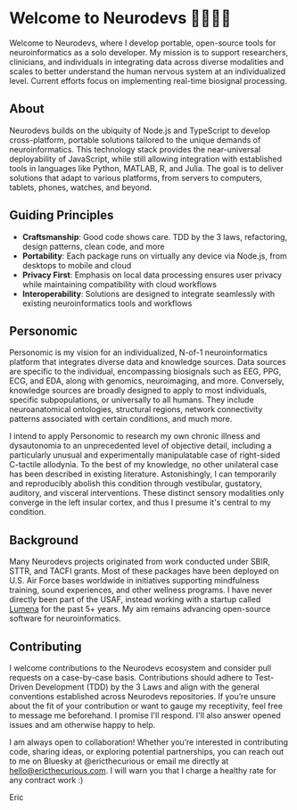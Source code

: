 # Welcome to Neurodevs 🧠🤖👋🏻

Welcome to Neurodevs, where I develop portable, open-source tools for neuroinformatics as a solo developer. My mission is to support researchers, clinicians, and individuals in integrating data across diverse modalities and scales to better understand the human nervous system at an individualized level. Current efforts focus on implementing real-time biosignal processing.

## About

Neurodevs builds on the ubiquity of Node.js and TypeScript to develop cross-platform, portable solutions tailored to the unique demands of neuroinformatics. This technology stack provides the near-universal deployability of JavaScript, while still allowing integration with established tools in languages like Python, MATLAB, R, and Julia. The goal is to deliver solutions that adapt to various platforms, from servers to computers, tablets, phones, watches, and beyond.

## Guiding Principles

* **Craftsmanship**: Good code shows care. TDD by the 3 laws, refactoring, design patterns, clean code, and more
* **Portability**: Each package runs on virtually any device via Node.js, from desktops to mobile and cloud
* **Privacy First**: Emphasis on local data processing ensures user privacy while maintaining compatibility with cloud workflows
* **Interoperability**: Solutions are designed to integrate seamlessly with existing neuroinformatics tools and workflows

## Personomic

Personomic is my vision for an individualized, N-of-1 neuroinformatics platform that integrates diverse data and knowledge sources. Data sources are specific to the individual, encompassing biosignals such as EEG, PPG, ECG, and EDA, along with genomics, neuroimaging, and more. Conversely, knowledge sources are broadly designed to apply to most individuals, specific subpopulations, or universally to all humans. They include neuroanatomical ontologies, structural regions, network connectivity patterns associated with certain conditions, and much more.

I intend to apply Personomic to research my own chronic illness and dysautonomia to an unprecedented level of objective detail, including a particularly unusual and experimentally manipulatable case of right-sided C-tactile allodynia. To the best of my knowledge, no other unilateral case has been described in existing literature. Astonishingly, I can temporarily and reproducibly abolish this condition through vestibular, gustatory, auditory, and visceral interventions. These distinct sensory modalities only converge in the left insular cortex, and thus I presume it's central to my condition.

## Background

Many Neurodevs projects originated from work conducted under SBIR, STTR, and TACFI grants. Most of these packages have been deployed on U.S. Air Force bases worldwide in initiatives supporting mindfulness training, sound experiences, and other wellness programs. I have never directly been part of the USAF, instead working with a startup called [Lumena](https://lumenalabs.com/) for the past 5+ years. My aim remains advancing open-source software for neuroinformatics.

## Contributing

I welcome contributions to the Neurodevs ecosystem and consider pull requests on a case-by-case basis. Contributions should adhere to Test-Driven Development (TDD) by the 3 Laws and align with the general conventions established across Neurodevs repositories. If you’re unsure about the fit of your contribution or want to gauge my receptivity, feel free to message me beforehand. I promise I'll respond. I'll also answer opened issues and am otherwise happy to help.

I am always open to collaboration! Whether you’re interested in contributing code, sharing ideas, or exploring potential partnerships, you can reach out to me on Bluesky at @ericthecurious or email me directly at hello@ericthecurious.com. I will warn you that I charge a healthy rate for any contract work :)

Eric
